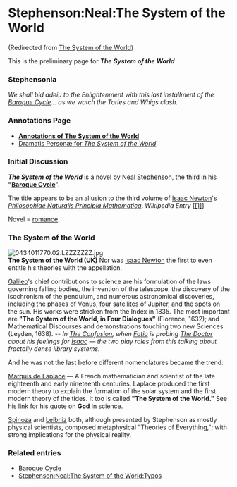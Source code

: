 
# Stephenson:Neal:The System of the World

(Redirected from [The System of the World](/the-system-of-the-world))

This is the preliminary page for ***The System of the World***
### Stephensonia


*We shall bid adeiu to the Enlightenment with this last installment of the [Baroque Cycle](/baroque-cycle)... as we watch the Tories and Whigs clash.*

### Annotations Page


* **[Annotations of The System of the World](/stephenson-neal-the-system-of-the-world-all-annotations-by-page-number)**
* [Dramatis Personæ for *The System of the World*](/stephenson-neal-the-system-of-the-world-dramatis-personæ)


### Initial Discussion


***The System of the World*** is a [novel](/http-en-wikipedia-org-wiki-novel) by [Neal Stephenson](/user-nealstephenson), the third in his **"[Baroque Cycle](/baroque-cycle)**".

The title appears to be an allusion to the third volume of [Isaac Newton](/isaac-newton)'s *[Philosophiae Naturalis Principia Mathematica](/principia-mathematica)*. *Wikipedia Entry* [[[1]](/http-en-wikipedia-org-wiki-philosophiae-naturalis-principia-mathematica)]

Novel = [romance](/stephenson-neal-quicksilver-1-those-who-assume-hypotheses-neal-stephenson).

### The System of the World


![0434011770.02.LZZZZZZZ.jpg](/https://web.archive.org/web/20060725165421im_/http://images-eu.amazon.com/images/P/0434011770.02.LZZZZZZZ.jpg)  
**The System of the World (UK)**
Nor was [Isaac Newton](/isaac-newton) the first to even entitle his theories with the appellation.

[Galileo](/galileo-galilei)'s chief contributions to science are his formulation of the laws governing falling bodies, the invention of the telescope, the discovery of the isochronism of the pendulum, and numerous astronomical discoveries, including the phases of Venus, four satellites of Jupiter, and the spots on the sun. His works were stricken from the Index in 1835. The most important are **"The System of the World, in Four Dialogues"** (Florence, 1632); and Mathematical Discourses and demonstrations touching two new Sciences (Leyden, 1638). -- *In [The Confusion](/the-confusion), when [Fatio](/nicolas-fatio-de-duillier) is probing [The Doctor](/leibniz) about his feelings for [Isaac](/isaac-newton) — the two play roles from this talking about fractally dense library systems.*

And he was not the last before different nomenclatures became the trend:

[Marquis de Laplace](/pierre-simon-laplace) — A French mathematician and scientist of the late eighteenth and early nineteenth centuries. Laplace produced the first modern theory to explain the formation of the solar system and the first modern theory of the tides. It too is called **"The System of the World."** See his [link](/pierre-simon-laplace) for his quote on **God** in science.

[Spinoza](/spinoza) and [Leibniz](/leibniz) both, although presented by Stephenson as mostly physical scientists, composed metaphysical "Theories of Everything,"; with strong implications for the physical reality.

### Related entries


* [Baroque Cycle](/stephenson-neal-baroque-cycle)
* [Stephenson:Neal:The System of the World:Typos](/stephenson-neal-the-system-of-the-world-typos)
